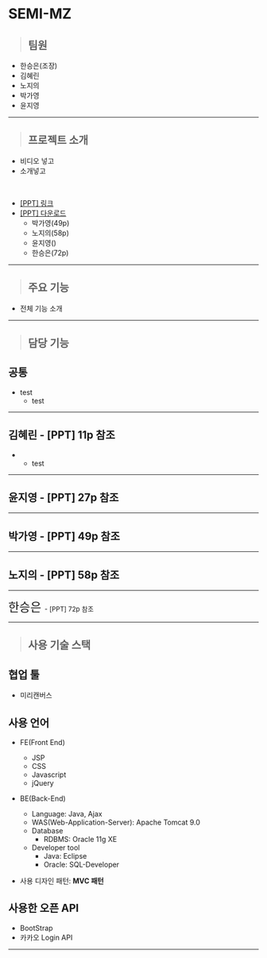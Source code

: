 # SEMI-MZ

> ## 팀원

- 한승은(조장)
- 김혜린
- 노지의
- 박가영
- 윤지영

---

> ## 프로젝트 소개

- 비디오 넣고
- 소개넣고

<br>

- [[PPT] 링크](https://www.miricanvas.com/v/11ytu1c)
- <a href="./SEMI_MZ/WebContent/resource/etc/MZONE_PPT.pdf" download> [PPT] 다운로드</a>
  - 박가영(49p)
  - 노지의(58p)
  - 윤지영()
  - 한승은(72p)

---

> ## 주요 기능

- 전체 기능 소개

---

> ## 담당 기능

## 공통

- test
  - test

---

## 김혜린 - [PPT] 11p 참조

- - test

---

## 윤지영 - [PPT] 27p 참조

---

## 박가영 - [PPT] 49p 참조

---

## 노지의 - [PPT] 58p 참조

---

<span style="font-size:24px;">한승은 </span>
<span style="font-size:13px"> - [PPT] 72p 참조 </span>

---

> ## 사용 기술 스택

## 협업 툴

- 미리캔버스

## 사용 언어

- FE(Front End)

  - JSP
  - CSS
  - Javascript
  - jQuery

- BE(Back-End)

  - Language: Java, Ajax
  - WAS(Web-Application-Server): Apache Tomcat 9.0
  - Database
    - RDBMS: Oracle 11g XE
  - Developer tool
    - Java: Eclipse
    - Oracle: SQL-Developer

- 사용 디자인 패턴: **MVC 패턴**

## 사용한 오픈 API

- BootStrap
- 카카오 Login API

---
